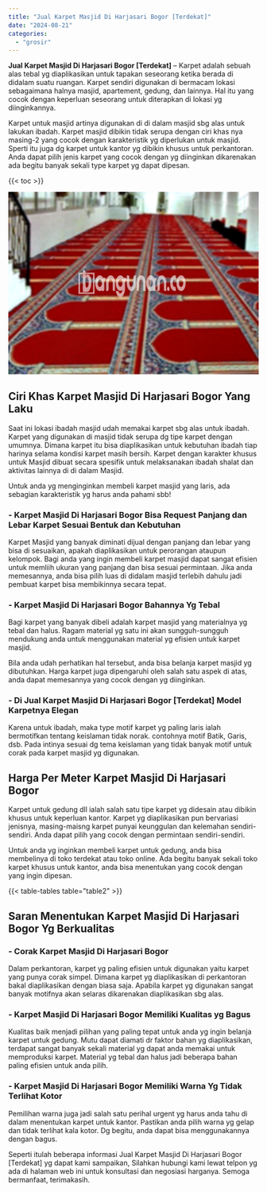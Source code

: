 ```yaml
---
title: "Jual Karpet Masjid Di Harjasari Bogor [Terdekat]"
date: "2024-08-21"
categories: 
  - "grosir"
---
```


**Jual Karpet Masjid Di Harjasari Bogor \[Terdekat\]** – Karpet adalah sebuah alas tebal yg diaplikasikan untuk tapakan seseorang ketika berada di didalam suatu ruangan. Karpet sendiri digunakan di bermacam lokasi sebagaimana halnya masjid, apartement, gedung, dan lainnya. Hal itu yang cocok dengan keperluan seseorang untuk diterapkan di lokasi yg diinginkannya.

Karpet untuk masjid artinya digunakan di di dalam masjid sbg alas untuk lakukan ibadah. Karpet masjid dibikin tidak serupa dengan ciri khas nya masing-2 yang cocok dengan karakteristik yg diperlukan untuk masjid. Sperti itu juga dg karpet untuk kantor yg dibikin khusus untuk perkantoran. Anda dapat pilih jenis karpet yang cocok dengan yg diinginkan dikarenakan ada begitu banyak sekali type karpet yg dapat dipesan.

{{< toc >}}

![Jual Karpet Masjid Di Harjasari Bogor [Terdekat]](/images/grosir-karpet-murah-75.png)

## Ciri Khas Karpet Masjid Di Harjasari Bogor Yang Laku

Saat ini lokasi ibadah masjid udah memakai karpet sbg alas untuk ibadah. Karpet yang digunakan di masjid tidak serupa dg tipe karpet dengan umumnya. Dimana karpet itu bisa diaplikasikan untuk kebutuhan ibadah tiap harinya selama kondisi karpet masih bersih. Karpet dengan karakter khusus untuk Masjid dibuat secara spesifik untuk melaksanakan ibadah shalat dan aktivitas lainnya di di dalam Masjid.

Untuk anda yg menginginkan membeli karpet masjid yang laris, ada sebagian karakteristik yg harus anda pahami sbb!

### \- Karpet Masjid Di Harjasari Bogor Bisa Request Panjang dan Lebar Karpet Sesuai Bentuk dan Kebutuhan

Karpet Masjid yang banyak diminati dijual dengan panjang dan lebar yang bisa di sesuaikan, apakah diaplikasikan untuk perorangan ataupun kelompok. Bagi anda yang ingin membeli karpet masjid dapat sangat efisien untuk memliih ukuran yang panjang dan bisa sesuai permintaan. Jika anda memesannya, anda bisa pilih luas di didalam masjid terlebih dahulu jadi pembuat karpet bisa membikinnya secara tepat.

### \- Karpet Masjid Di Harjasari Bogor Bahannya Yg Tebal

Bagi karpet yang banyak dibeli adalah karpet masjid yang materialnya yg tebal dan halus. Ragam material yg satu ini akan sungguh-sungguh mendukung anda untuk menggunakan material yg efisien untuk karpet masjid.

Bila anda udah perhatikan hal tersebut, anda bisa belanja karpet masjid yg dibutuhkan. Harga karpet juga dipengaruhi oleh salah satu aspek di atas, anda dapat memesannya yang cocok dengan yg diinginkan.

### \- Di Jual Karpet Masjid Di Harjasari Bogor \[Terdekat\] Model Karpetnya Elegan

Karena untuk ibadah, maka type motif karpet yg paling laris ialah bermotifkan tentang keislaman tidak norak. contohnya motif Batik, Garis, dsb. Pada intinya sesuai dg tema keislaman yang tidak banyak motif untuk corak pada karpet masjid yg digunakan.

## Harga Per Meter Karpet Masjid Di Harjasari Bogor

Karpet untuk gedung dll ialah salah satu tipe karpet yg didesain atau dibikin khusus untuk keperluan kantor. Karpet yg diaplikasikan pun bervariasi jenisnya, masing-maisng karpet punyai keunggulan dan kelemahan sendiri-sendiri. Anda dapat pilih yang cocok dengan permintaan sendiri-sendiri.

Untuk anda yg inginkan membeli karpet untuk gedung, anda bisa membelinya di toko terdekat atau toko online. Ada begitu banyak sekali toko karpet khusus untuk kantor, anda bisa menentukan yang cocok dengan yang ingin dipesan.

{{< table-tables table="table2" >}}

## Saran Menentukan Karpet Masjid Di Harjasari Bogor Yg Berkualitas

### \- Corak Karpet Masjid Di Harjasari Bogor

Dalam perkantoran, karpet yg paling efisien untuk digunakan yaitu karpet yang punya corak simpel. Dimana karpet yg diaplikasikan di perkantoran bakal diaplikasikan dengan biasa saja. Apabila karpet yg digunakan sangat banyak motifnya akan selaras dikarenakan diaplikasikan sbg alas.

### \- Karpet Masjid Di Harjasari Bogor Memiliki Kualitas yg Bagus

Kualitas baik menjadi pilihan yang paling tepat untuk anda yg ingin belanja karpet untuk gedung. Mutu dapat diamati dr faktor bahan yg diaplikasikan, terdapat sangat banyak sekali material yg dapat anda memakai untuk memproduksi karpet. Material yg tebal dan halus jadi beberapa bahan paling efisien untuk anda pilih.

### \- Karpet Masjid Di Harjasari Bogor Memiliki Warna Yg Tidak Terlihat Kotor

Pemilihan warna juga jadi salah satu perihal urgent yg harus anda tahu di dalam menentukan karpet untuk kantor. Pastikan anda pilih warna yg gelap dan tidak terlihat kala kotor. Dg begitu, anda dapat bisa menggunakannya dengan bagus.

Seperti itulah beberapa informasi Jual Karpet Masjid Di Harjasari Bogor \[Terdekat\] yg dapat kami sampaikan, Silahkan hubungi kami lewat telpon yg ada di halaman web ini untuk konsultasi dan negosiasi harganya. Semoga bermanfaat, terimakasih.
